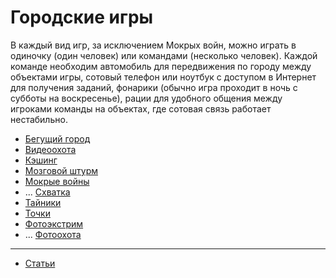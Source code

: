 # Городские игры

В каждый вид игр, за исключением Мокрых войн, можно играть в одиночку (один человек) или командами (несколько человек). Каждой команде необходим автомобиль для передвижения по городу между объектами игры, сотовый телефон или ноутбук с доступом в Интернет для получения заданий, фонарики (обычно игра проходит в ночь с субботы на воскресенье), рации для удобного общения между игроками команды на объектах, где сотовая связь работает нестабильно.

* [Бегущий город](./%D0%91%D0%B5%D0%B3%D1%83%D1%89%D0%B8%D0%B9%20%D0%B3%D0%BE%D1%80%D0%BE%D0%B4.md)
* [Видеоохота](./%D0%92%D0%B8%D0%B4%D0%B5%D0%BE%D0%BE%D1%85%D0%BE%D1%82%D0%B0.md)
* [Кэшинг](./%D0%9A%D1%8D%D1%88%D0%B8%D0%BD%D0%B3.md)
* [Мозговой штурм](./%D0%9C%D0%BE%D0%B7%D0%B3%D0%BE%D0%B2%D0%BE%D0%B9%20%D1%88%D1%82%D1%83%D1%80%D0%BC.md)
* [Мокрые войны](./%D0%9C%D0%BE%D0%BA%D1%80%D1%8B%D0%B5%20%D0%B2%D0%BE%D0%B9%D0%BD%D1%8B.md)
* ... [Схватка](./%D0%A1%D1%85%D0%B2%D0%B0%D1%82%D0%BA%D0%B0/)
* [Тайники](./%D0%A2%D0%B0%D0%B9%D0%BD%D0%B8%D0%BA%D0%B8.md)
* [Точки](./%D0%A2%D0%BE%D1%87%D0%BA%D0%B8.md)
* [Фотоэкстрим](./%D0%A4%D0%BE%D1%82%D0%BE%D1%8D%D0%BA%D1%81%D1%82%D1%80%D0%B8%D0%BC.md)
* ... [Фотоохота](./%D0%A4%D0%BE%D1%82%D0%BE%D0%BE%D1%85%D0%BE%D1%82%D0%B0/)

----

* [Статьи](./%D0%A1%D1%82%D0%B0%D1%82%D1%8C%D0%B8/index.md)
